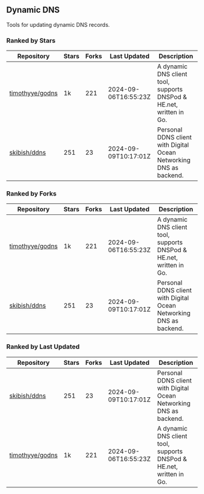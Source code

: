 ## Dynamic DNS

Tools for updating dynamic DNS records.

### Ranked by Stars

| Repository | Stars | Forks | Last Updated | Description | 
|------------|-------|-------|--------------|-------------|
| [timothyye/godns](https://github.com/timothyye/godns) | 1k | 221 | 2024-09-06T16:55:23Z |  A dynamic DNS client tool, supports DNSPod & HE.net, written in Go. |
| [skibish/ddns](https://github.com/skibish/ddns) | 251 | 23 | 2024-09-09T10:17:01Z |  Personal DDNS client with Digital Ocean Networking DNS as backend. |

### Ranked by Forks

| Repository | Stars | Forks | Last Updated | Description | 
|------------|-------|-------|--------------|-------------|
| [timothyye/godns](https://github.com/timothyye/godns) | 1k | 221 | 2024-09-06T16:55:23Z |  A dynamic DNS client tool, supports DNSPod & HE.net, written in Go. |
| [skibish/ddns](https://github.com/skibish/ddns) | 251 | 23 | 2024-09-09T10:17:01Z |  Personal DDNS client with Digital Ocean Networking DNS as backend. |

### Ranked by Last Updated

| Repository | Stars | Forks | Last Updated | Description | 
|------------|-------|-------|--------------|-------------|
| [skibish/ddns](https://github.com/skibish/ddns) | 251 | 23 | 2024-09-09T10:17:01Z |  Personal DDNS client with Digital Ocean Networking DNS as backend. |
| [timothyye/godns](https://github.com/timothyye/godns) | 1k | 221 | 2024-09-06T16:55:23Z |  A dynamic DNS client tool, supports DNSPod & HE.net, written in Go. |

